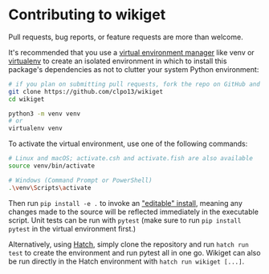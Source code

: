 # Contributing to wikiget

Pull requests, bug reports, or feature requests are more than welcome.

It's recommended that you use a [virtual environment manager][venv] like venv or [virtualenv] to create an isolated
environment in which to install this package's dependencies as not to clutter your system Python environment:

```bash
# if you plan on submitting pull requests, fork the repo on GitHub and clone that instead
git clone https://github.com/clpo13/wikiget
cd wikiget

python3 -m venv venv
# or
virtualenv venv
```

To activate the virtual environment, use one of the following commands:

```bash
# Linux and macOS; activate.csh and activate.fish are also available
source venv/bin/activate

# Windows (Command Prompt or PowerShell)
.\venv\Scripts\activate
```

Then run `pip install -e .` to invoke an ["editable" install][editable], meaning any changes made to the source will be
reflected immediately in the executable script. Unit tests can be run with `pytest` (make sure to run
`pip install pytest` in the virtual environment first.)

Alternatively, using [Hatch], simply clone the repository and run `hatch run test` to create the environment and run
pytest all in one go. Wikiget can also be run directly in the Hatch environment with `hatch run wikiget [...]`.

[venv]: https://packaging.python.org/guides/installing-using-pip-and-virtual-environments/
[virtualenv]: https://virtualenv.pypa.io/en/latest/
[editable]: https://pip.pypa.io/en/stable/topics/local-project-installs/#editable-installs
[hatch]: https://hatch.pypa.io/latest/
